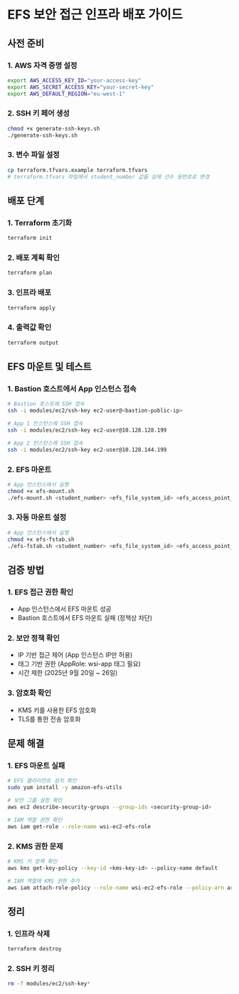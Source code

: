 # EFS 보안 접근 인프라 배포 가이드

## 사전 준비

### 1. AWS 자격 증명 설정
```bash
export AWS_ACCESS_KEY_ID="your-access-key"
export AWS_SECRET_ACCESS_KEY="your-secret-key"
export AWS_DEFAULT_REGION="eu-west-1"
```

### 2. SSH 키 페어 생성
```bash
chmod +x generate-ssh-keys.sh
./generate-ssh-keys.sh
```

### 3. 변수 파일 설정
```bash
cp terraform.tfvars.example terraform.tfvars
# terraform.tfvars 파일에서 student_number 값을 실제 선수 등번호로 변경
```

## 배포 단계

### 1. Terraform 초기화
```bash
terraform init
```

### 2. 배포 계획 확인
```bash
terraform plan
```

### 3. 인프라 배포
```bash
terraform apply
```

### 4. 출력값 확인
```bash
terraform output
```

## EFS 마운트 및 테스트

### 1. Bastion 호스트에서 App 인스턴스 접속
```bash
# Bastion 호스트에 SSH 접속
ssh -i modules/ec2/ssh-key ec2-user@<bastion-public-ip>

# App 1 인스턴스에 SSH 접속
ssh -i modules/ec2/ssh-key ec2-user@10.128.128.199

# App 2 인스턴스에 SSH 접속
ssh -i modules/ec2/ssh-key ec2-user@10.128.144.199
```

### 2. EFS 마운트
```bash
# App 인스턴스에서 실행
chmod +x efs-mount.sh
./efs-mount.sh <student_number> <efs_file_system_id> <efs_access_point_id>
```

### 3. 자동 마운트 설정
```bash
# App 인스턴스에서 실행
chmod +x efs-fstab.sh
./efs-fstab.sh <student_number> <efs_file_system_id> <efs_access_point_id>
```

## 검증 방법

### 1. EFS 접근 권한 확인
- App 인스턴스에서 EFS 마운트 성공
- Bastion 호스트에서 EFS 마운트 실패 (정책상 차단)

### 2. 보안 정책 확인
- IP 기반 접근 제어 (App 인스턴스 IP만 허용)
- 태그 기반 권한 (AppRole: wsi-app 태그 필요)
- 시간 제한 (2025년 9월 20일 ~ 26일)

### 3. 암호화 확인
- KMS 키를 사용한 EFS 암호화
- TLS를 통한 전송 암호화

## 문제 해결

### 1. EFS 마운트 실패
```bash
# EFS 클라이언트 설치 확인
sudo yum install -y amazon-efs-utils

# 보안 그룹 설정 확인
aws ec2 describe-security-groups --group-ids <security-group-id>

# IAM 역할 권한 확인
aws iam get-role --role-name wsi-ec2-efs-role
```

### 2. KMS 권한 문제
```bash
# KMS 키 정책 확인
aws kms get-key-policy --key-id <kms-key-id> --policy-name default

# IAM 역할에 KMS 권한 추가
aws iam attach-role-policy --role-name wsi-ec2-efs-role --policy-arn arn:aws:iam::aws:policy/service-role/AmazonElasticFileSystemClientFullAccess
```

## 정리

### 1. 인프라 삭제
```bash
terraform destroy
```

### 2. SSH 키 정리
```bash
rm -f modules/ec2/ssh-key*
```
